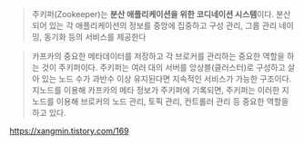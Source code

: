 >주키퍼(Zookeeper)는 **분산 애플리케이션을 위한 코디네이션 시스템**이다. 분산되어 있는 각 애플리케이션의 정보를 중앙에 집중하고 구성 관리, 그룹 관리 네이밍, 동기화 등의 서비스를 제공한다

> 카프카의 중요한 메타데이터를 저장하고 각 브로커를 관리하는 중요한 역할을 하는 것이 주키퍼이다. 주키퍼는 여러 대의 서버를 앙상블(클러스터)로 구성하고 살아 있는 노드 수가 과반수 이상 유지된다면 지속적인 서비스가 가능한 구조이다. 지노드를 이용해 카프카의 메타 정보가 주키퍼에 기록되면, 주키퍼는 이러한 지노드를 이용해 브로커의 노드 관리, 토픽 관리, 컨트롤러 관리 등 중요한 역할을 하고 있다. 

https://xangmin.tistory.com/169
